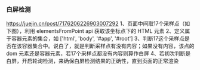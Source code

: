 ### 白屏检测
https://juejin.cn/post/7176206226903007292
1、页面中间取17个采样点（如下图），利用 elementsFromPoint api 获取该坐标点下的 HTML 元素
2、定义属于容器元素的集合，如 ['html', 'body', '#app', '#root']
3、判断17这个采样点是否在该容器集合中。说白了，就是判断采样点有没有内容；如果没有内容，该点的 dom 元素还是容器元素，若17个采样点都没有内容则算作白屏
4、若初次判断是白屏，开启轮询检测，来确保白屏检测结果的正确性，直到页面的正常渲染
